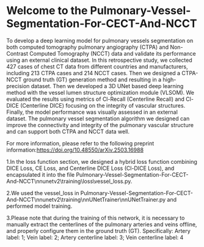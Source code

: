 # Welcome to the Pulmonary-Vessel-Segmentation-For-CECT-And-NCCT

To develop a deep learning model for pulmonary vessels segmentation on both computed tomography pulmonary angiography (CTPA) and Non-Contrast Computed Tomography (NCCT) data and validate its performance using an external clinical dataset. In this retrospective study, we collected 427 cases of chest CT data from different countries and manufacturers, including 213 CTPA cases and 214 NCCT cases. Then we designed a CTPA-NCCT ground truth (GT) generation method and resulting in a high-precision dataset. Then we developed a 3D UNet based deep learning method with the vessel lumen structure optimization module (VLSOM). We evaluated the results using metrics of Cl-Recall (Centerline Recall) and Cl-DICE (Centerline DICE) focusing on the integrity of vascular structures. Finally, the model performance was visually assessed in an external dataset. The pulmonary vessel segmentation algorithm we designed can improve the connectivity and integrity of the pulmonary vascular structure and can support both CTPA and NCCT data well.

For more information, please refer to the following preprint information:https://doi.org/10.48550/arXiv.2503.16988

1.In the loss function section, we designed a hybrid loss function combining DICE Loss, CE Loss, and Centerline DICE Loss (Cl-DICE Loss), and encapsulated it into the file Pulmonary-Vessel-Segmentation-For-CECT-And-NCCT\nnunetv2\training\loss\vessel_loss.py.

2.We used the vessel_loss in Pulmonary-Vessel-Segmentation-For-CECT-And-NCCT\nnunetv2\training\nnUNetTrainer\nnUNetTrainer.py and performed model training.

3.Please note that during the training of this network, it is necessary to manually extract the centerlines of the pulmonary arteries and veins offline, and properly configure them in the ground truth (GT). Specifically: Artery label: 1; Vein label: 2; Artery centerline label: 3; Vein centerline label: 4
